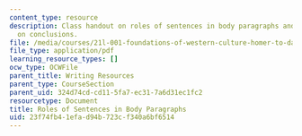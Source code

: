 ```yaml
---
content_type: resource
description: Class handout on roles of sentences in body paragraphs and a few words
  on conclusions.
file: /media/courses/21l-001-foundations-of-western-culture-homer-to-dante-fall-2008/23f74fb41efad94b723cf340a6bf6514_body_para_concl.pdf
file_type: application/pdf
learning_resource_types: []
ocw_type: OCWFile
parent_title: Writing Resources
parent_type: CourseSection
parent_uid: 324d74cd-cd11-5fa7-ec31-7a6d31ec1fc2
resourcetype: Document
title: Roles of Sentences in Body Paragraphs
uid: 23f74fb4-1efa-d94b-723c-f340a6bf6514
---
```

